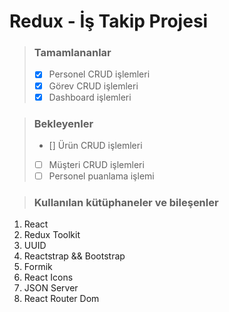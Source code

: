 # Redux - İş Takip Projesi


> ### Tamamlananlar
> - [x] Personel CRUD işlemleri
> - [x] Görev CRUD işlemleri
> - [x] Dashboard işlemleri

> ### Bekleyenler
> - [] Ürün CRUD işlemleri
> - [ ] Müşteri CRUD işlemleri
> - [ ] Personel puanlama işlemi

> ### Kullanılan kütüphaneler ve bileşenler

1. React
2. Redux Toolkit
3. UUID
4. Reactstrap && Bootstrap
5. Formik
6. React Icons
7. JSON Server
8. React Router Dom
